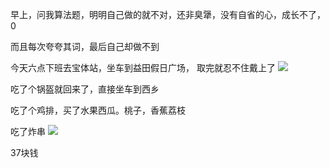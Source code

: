 早上，问我算法题，明明自己做的就不对，还非臭犟，没有自省的心，成长不了，0

而且每次夸夸其词，最后自己却做不到


今天六点下班去宝体站，坐车到益田假日广场，
取完就忍不住戴上了
![](http://upload-images.jianshu.io/upload_images/6904315-203c52405843131c.jpg?imageMogr2/auto-orient/strip%7CimageView2/2/w/1080/q/50)

吃了个锅盔就回来了，直接坐车到西乡

吃了个鸡排，买了水果西瓜。桃子，香蕉荔枝

吃了炸串
![](http://upload-images.jianshu.io/upload_images/6904315-6a86603a291cbfb4.jpg?imageMogr2/auto-orient/strip%7CimageView2/2/w/1080/q/50)

37块钱
